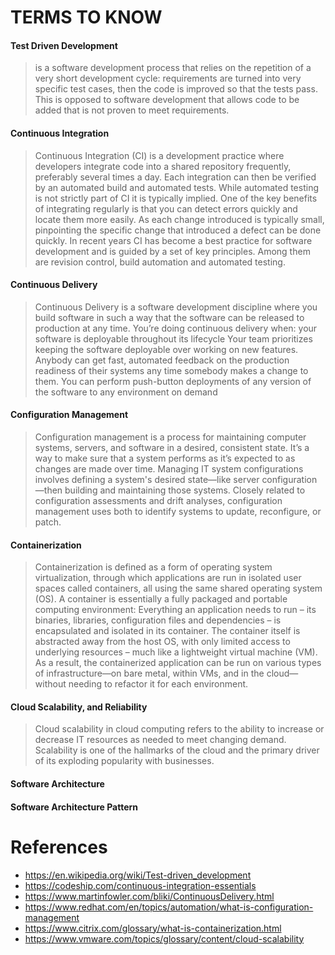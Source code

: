 # TERMS TO KNOW 





#### Test Driven Development 
> is a software development process that relies on the repetition of a very short development cycle: requirements are turned into very specific test cases, then the code is improved so that the tests pass. This is opposed to software development that allows code to be added that is not proven to meet requirements. 

#### Continuous Integration 
> Continuous Integration (CI) is a development practice where developers integrate code into a shared repository frequently, preferably several times a day. Each integration can then be verified by an automated build and automated tests. While automated testing is not strictly part of CI it is typically implied. One of the key benefits of integrating regularly is that you can detect errors quickly and locate them more easily. As each change introduced is typically small, pinpointing the specific change that introduced a defect can be done quickly. In recent years CI has become a best practice for software development and is guided by a set of key principles. Among them are revision control, build automation and automated testing. 


#### Continuous Delivery
> Continuous Delivery is a software development discipline where you build software in such a way that the software can be released to production at any time.  You’re doing continuous delivery when: your software is deployable throughout its lifecycle Your team prioritizes keeping the software deployable over working on new features. Anybody can get fast, automated feedback on the production readiness of their systems any time somebody makes a change to them. You can perform push-button deployments of any version of the software to any environment on demand

####  Configuration Management 
> Configuration management is a process for maintaining computer systems, servers, and software in a desired, consistent state. It’s a way to make sure that a system performs as it’s expected to as changes are made over time. Managing IT system configurations involves defining a system's desired state—like server configuration—then building and maintaining those systems. Closely related to configuration assessments and drift analyses, configuration management uses both to identify systems to update, reconfigure, or patch.

#### Containerization 
> Containerization is defined as a form of operating system virtualization, through which applications are run in isolated user spaces called containers, all using the same shared operating system (OS). A container is essentially a fully packaged and portable computing environment:  Everything an application needs to run – its binaries, libraries, configuration files and dependencies – is encapsulated and isolated in its container. The container itself is abstracted away from the host OS, with only limited access to underlying resources – much like a lightweight virtual machine (VM). As a result, the containerized application can be run on various types of infrastructure—on bare metal, within VMs, and in the cloud—without needing to refactor it for each environment.


#### Cloud Scalability, and Reliability 
> Cloud scalability in cloud computing refers to the ability to increase or decrease IT resources as needed to meet changing demand. Scalability is one of the hallmarks of the cloud and the primary driver of its exploding popularity with businesses. 


#### Software Architecture 
>



#### Software Architecture Pattern
>









# References 
* https://en.wikipedia.org/wiki/Test-driven_development
* https://codeship.com/continuous-integration-essentials
* https://www.martinfowler.com/bliki/ContinuousDelivery.html
* https://www.redhat.com/en/topics/automation/what-is-configuration-management
* https://www.citrix.com/glossary/what-is-containerization.html
* https://www.vmware.com/topics/glossary/content/cloud-scalability

